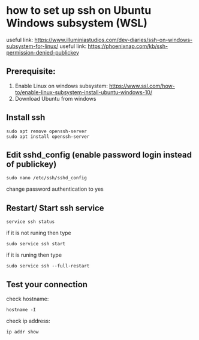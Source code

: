 # how to set up ssh on Ubuntu Windows subsystem (WSL)
useful link: https://www.illuminiastudios.com/dev-diaries/ssh-on-windows-subsystem-for-linux/
useful link: https://phoenixnap.com/kb/ssh-permission-denied-publickey
## Prerequisite:
1. Enable Linux on windows subsystem: https://www.ssl.com/how-to/enable-linux-subsystem-install-ubuntu-windows-10/
2. Download Ubuntu from windows

## Install ssh
```
sudo apt remove openssh-server
sudo apt install openssh-server
```

## Edit sshd_config (enable password login instead of publickey)
```
sudo nano /etc/ssh/sshd_config
```
change password authentication to yes

## Restart/ Start ssh service
```
service ssh status
```
if it is not runing then type
```
sudo service ssh start
```
if it is runing then type
```
sudo service ssh --full-restart
```

## Test your connection
check hostname:
```
hostname -I
```
check ip address: 
```
ip addr show
```
